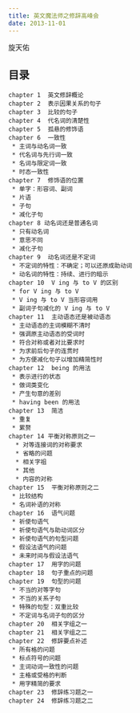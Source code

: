 ```yaml
---
title: 英文魔法师之修辞高峰会
date: 2013-11-01
---
```


旋天佑

## 目录

    chapter 1  英文修辞概论
    chapter 2  表示因果关系的句子
    chapter 3  比较的句子
    chapter 4  代名词的清楚性
    chapter 5  孤悬的修饰语
    chapter 6  一致性
     * 主词与动名词一致
     * 代名词与先行词一致
     * 名词与限定词一致
     * 时态一致性
    chapter 7  修饰语的位置
     * 单字：形容词、副词
     * 片语
     * 子句
     * 减化子句
    chapter 8 动名词还是普通名词
     * 只有动名词
     * 意思不同
     * 减化子句
    chapter 9  动名词还是不定词
     * 不定词的特性：不确定；可以还原成助动词
     * 动名词的特性：持续、进行的暗示
    chapter 10  V ing 与 to V 的区别
     * for V ing 与 to V
     * V ing 与 to V 当形容词用
     * 副词子句减化的 V ing 与 to V
    chapter 11  主动语态还是被动语态
     * 主动语态的主词模糊不清时
     * 强调原主动语态的受词时
     * 符合对称或者对比要求时
     * 为求前后句子的连贯时
     * 为方便减化句子以增加精简性时
    chapter 12  being 的用法
     * 表示进行的状态
     * 做词类变化
     * 产生句意的差别
     * having been 的用法
    chapter 13  简洁
     * 重复
     * 累赘
    chapter 14 平衡对称原则之一
      * 对等连接词的对称要求
      * 省略的问题
      * 相关字祖
      * 其他
      * 内容的对称
    chapter 15  平衡对称原则之二
     * 比较结构
     * 名词补语的对称
    chapter 16  语气问题
     * 祈使句语气
     * 祈使句语气与助动词区分
     * 祈使句语气的句型问题
     * 假设法语气的问题
     * 未来时间与假设法语气
    chapter 17  用字的问题
    chapter 18  句子重点的问题
    chapter 19  句型的问题
     * 不当的对等字句
     * 不当的关系子句
     * 特殊的句型：双重比较
     * 不定词与名词子句的区分
    chapter 20  相关字组之一
    chapter 21  相关字组之二
    chapter 22  修辞要点补述
     * 所有格的问题
     * 标点符号的问题
     * 主词动词一致性的问题
     * 主格或受格的判断
     * 用字精简的要求
    chapter 23  修辞练习题之一
    chapter 24  修辞练习题之二
